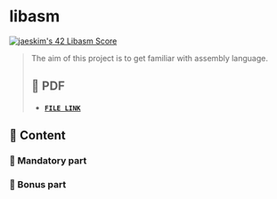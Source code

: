 # libasm

[![jaeskim's 42 Libasm Score](https://badge42.herokuapp.com/api/project/jaeskim/libasm)](https://github.com/JaeSeoKim/badge42)

> The aim of this project is to get familiar with assembly language.
> ## 📝 PDF
>
> - [**`FILE LINK`**](https://github.com/JaeSeoKim/42cursus/blob/master/pdf/en.subject-Libasm.pdf)

## 🚀 Content

 <!--
 TODO: ReadMe.md 작성 하기!
 -->

### 🚩 Mandatory part

### 🚩 Bonus part
